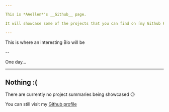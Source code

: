 ```yaml
---

This is *AAellen*'s __Github__ page.

It will showcase some of the projects that you can find on [my Github Page](https://github.com/AAellen).

---
```


This is where an interesting Bio will be

--

One day...

---

## Nothing :(

There are currently no project summaries being showcased :confused:

You can still visit my [Github profile](https://github.com/AAellen)
